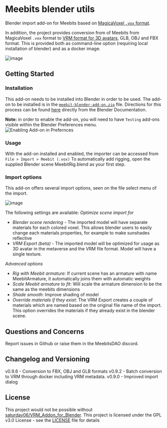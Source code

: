 # Meebits blender utils
Blender import add-on for Meebits based on [MagicaVoxel `.vox` format](https://github.com/ephtracy/voxel-model/blob/master/MagicaVoxel-file-format-vox.txt).

In addition, the project provides conversion from of Meebits from MagicaVoxel `.vox` format to [VRM format for 3D avatars](https://github.com/vrm-c/vrm-specification/tree/master/specification/VRMC_vrm-1.0_draft), GLB, OBJ and FBX format. This is provided both as command-line option (requiring local installation of blender) and as a docker image.

![image](https://user-images.githubusercontent.com/1133607/118240998-ea5fa780-b49b-11eb-8090-6e48640d2211.png)

## Getting Started

### Installation

This add-on needs to be installed into Blender in order to be used.
The add-on to be installed is in the [`meebit-blender-add-on.zip`](meebit-blender-add-on.zip) file.
Directions for this process can be found [here](https://docs.blender.org/manual/en/latest/editors/preferences/addons.html#rd-party-add-ons) directly from the Blender Documentation.

**Note:** in order to enable the add-on, you will need to have `Testing` add-ons visible within the Blender Preferences menu.
![Enabling Add-on in Prefernces](https://user-images.githubusercontent.com/1133607/118412639-6411b400-b69b-11eb-9e1a-042ba46d388c.png)

### Usage
With the add-on installed and enabled, the importer can be accessed from `File > Import > Meebit (.vox)`
To automatically add rigging, open the supplied Blender scene MeebitRig.blend as your first step.

### Import options
This add-on offers several import options, seen on the file select menu of the import.


![image](https://user-images.githubusercontent.com/1133607/119262939-4aadc200-bbdd-11eb-8ad7-f684d8dda422.png)

The following settings are available:
*Optimize scene import for*
- *Blender scene rendering* - The imported model will have separate materials for each colored voxel. This allows blender users to easily change each materials properties, for example to make sunshades reflective
- *VRM Export (beta)* - The imported model will be optimized for usage as 3D avatar in the metaverse and the VRM file format. Model will have a single texture.

*Advanced options* 
- *Rig with Meebit armature*: If current scene has an armature with name MeebitArmature, it automatically joins them with automatic weights
- *Scale Meebit armature to fit*: Will scale the armature dimension to be the same as the meebits dimensions
- *Shade smooth*: Improve shading of model
- *Override materials if they exist*: The VRM Export creates a couple of materials which are named based on the original file name of the import. This option overrides the materials if they already exist in the blender scene.

## Questions and Concerns
Report issues in Github or raise them in the MeebitsDAO discord.

## Changelog and Versioning
v0.9.6 - Conversion to FBX, OBJ and GLB formats
v0.9.2 - Batch conversion to VRM through docker including VRM metadata.
v0.9.0 - Improved import dialog

## License
This project would not be possible without [saturday06/VRM_Addon_for_Blender](https://github.com/saturday06/VRM_Addon_for_Blender/).
This project is licensed under the GPL v3.0 License - see the [LICENSE](LICENSE) file for details
